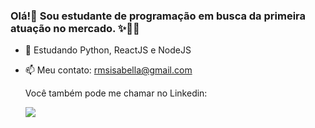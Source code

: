 ### Olá!👋 Sou estudante de programação em busca da primeira atuação no mercado. ✨👨‍💻


- 🌱 Estudando Python, ReactJS e NodeJS
- 📫 Meu contato: rmsisabella@gmail.com

  <div> 
  Você também pode me chamar no Linkedin: 
  
    <a href="https://www.linkedin.com/in/isabellacramos/-45875016a" target="_blank"><img src="https://img.shields.io/badge/-LinkedIn-%230077B5?style=for-the-badge&logo=linkedin&logoColor=white" target="_blank"></a> 
     
</div>
